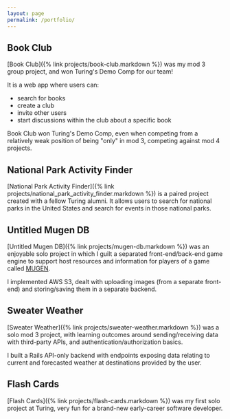 ```yaml
---
layout: page
permalink: /portfolio/
---
```


## Book Club

[Book Club]({% link projects/book-club.markdown %}) was my mod 3 group project, and won Turing's Demo Comp for our team!

It is a web app where users can: 

- search for books
- create a club
- invite other users
- start discussions within the club about a specific book

Book Club won Turing's Demo Comp, even when competing from a relatively weak position of being "only" in mod 3, competing against mod 4 projects.

## National Park Activity Finder

[National Park Activity Finder]({% link projects/national_park_activity_finder.markdown %}) is a paired project created with a fellow Turing alumni. It allows users to search for national parks in the United States and search for events in those national parks.

## Untitled Mugen DB

[Untitled Mugen DB]({% link projects/mugen-db.markdown %}) was an enjoyable solo project in which I guilt a separated front-end/back-end game engine to support host resources and information for players of a game called [MUGEN](https://en.wikipedia.org/wiki/Mugen_(game_engine)).

I implemented AWS S3, dealt with uploading images (from a separate front-end) and storing/saving them in a separate backend.

## Sweater Weather

[Sweater Weather]({% link projects/sweater-weather.markdown %}) was a solo mod 3 project, with learning outcomes around sending/receiving data with third-party APIs, and authentication/authorization basics.

I built a Rails API-only backend with endpoints exposing data relating to current and forecasted weather at destinations provided by the user.

## Flash Cards

[Flash Cards]({% link projects/flash-cards.markdown %}) was my first solo project at Turing, very fun for a brand-new early-career software developer.


